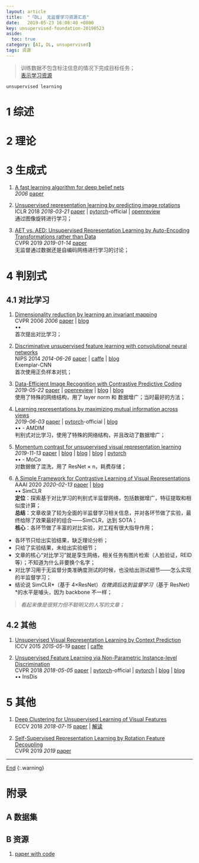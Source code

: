```yaml
---
layout: article
title:  "「DL」 无监督学习资源汇总"
date:   2019-05-23 16:08:40 +0800
key: unsupervised-foundation-20190523
aside:
  toc: true
category: [AI, DL, unsupervised]
tags: 资源
---
```

<span id='head'></span>
>训练数据不包含标注信息的情况下完成目标任务；    
[表示学习资源](/ai/dl/representation/2020/02/20/foundation.html)    

`unsupervised learning`

<!--more-->

# 1 综述

# 2 理论

# 3 生成式
1. [A fast learning algorithm for deep belief nets](https://www.cs.toronto.edu/~hinton/absps/fastnc.pdf)   
*2006* [paper](https://www.cs.toronto.edu/~hinton/absps/fastnc.pdf)   

1. [Unsupervised representation learning by predicting image rotations](http://cn.arxiv.org/abs/1803.07728)    
ICLR 2018 *2018-03-21* [paper](https://arxiv.org/abs/1803.07728) | [pytorch](https://github.com/gidariss/FeatureLearningRotNet)-official | [openreview](https://openreview.net/forum?id=r1tJKuyRZ)     
通过图像旋转进行学习；   

1. [AET vs. AED: Unsupervised Representation Learning by Auto-Encoding Transformations rather than Data](http://cn.arxiv.org/abs/1901.04596)    
CVPR 2019 *2019-01-14* [paper](https://arxiv.org/abs/1901.04596)    
无监督通过数据还是自编码网络进行学习的讨论；   


# 4 判别式
## 4.1 对比学习
1. [Dimensionality reduction by learning an invariant mapping](http://yann.lecun.com/exdb/publis/pdf/hadsell-chopra-lecun-06.pdf)    
CVPR 2006 *2006* [paper](http://yann.lecun.com/exdb/publis/pdf/hadsell-chopra-lecun-06.pdf) | [blog](https://blog.csdn.net/zhaoyin214/article/details/94396243)       
$\bullet \bullet$   
首次提出对比学习；   

1. [Discriminative unsupervised feature learning with convolutional neural networks](http://cn.arxiv.org/abs/1406.6909)    
NIPS 2014 *2014-06-26* [paper](https://arxiv.org/abs/1406.6909v2) | [caffe](https://github.com/yihui-he/Exemplar-CNN) | [blog](https://zhuanlan.zhihu.com/p/34269303)     
Exemplar-CNN    
首次使用正负样本对抗；   

1. [Data-Efficient Image Recognition with Contrastive Predictive Coding](http://cn.arxiv.org/abs/1905.09272)   
*2019-05-22* [paper](https://arxiv.org/abs/1905.09272) | [openreview](https://openreview.net/forum?id=rJerHlrYwH) | [blog](https://blog.csdn.net/u010420283/article/details/94160244) | [blog](https://zhuanlan.zhihu.com/p/75517749)     
使用了特殊的网络结构，用了 layer norm 和 数据增广；当时最好的方法；    

1. [Learning representations by maximizing mutual information across views](http://cn.arxiv.org/abs/1906.00910)     
*2019-06-03* [paper](https://arxiv.org/abs/1906.00910) | [pytorch](https://github.com/Philip-Bachman/amdim-public)-official | [blog](https://www.zhihu.com/question/355779873/answer/896850345)       
$\bullet \bullet$ - AMDIM     
判别式对比学习，使用了特殊的网络结构，并且改动了数据增广；   

1. [Momentum contrast for unsupervised visual representation learning](http://cn.arxiv.org/abs/1911.05722)    
*2019-11-13* [paper](https://arxiv.org/abs/1911.05722) | [blog](https://www.zhihu.com/question/355779873) | [blog](https://blog.csdn.net/Nin7a/article/details/103311103) | [blog](https://lixiuyu.cc/2019/12/25/MoCo/) | [pytorch](https://github.com/HobbitLong/CMC)   
$\bullet \bullet$ - MoCo        
对数据做了混洗，用了 ResNet × n，耗费存储；   
<span id="SimCLR"> </span>
1. [A Simple Framework for Contrastive Learning of Visual Representations](http://cn.arxiv.org/abs/2002.05709)    
AAAI 2020 *2020-02-13* [paper](https://arxiv.org/abs/2002.05709) | [blog](https://m.thepaper.cn/newsDetail_forward_6019161)    
$\bullet \bullet$ SimCLR    
**定位**：探索基于对比学习的判别式半监督网络，包括数据增广，特征提取和相似度计算；    
**总结**：文章收录了较为全面的半监督学习相关信息，并对各环节做了实验，最终给除了效果最好的组合——SimCLR，达到 SOTA；   
**核心**：各环节做了丰富的对比实验，对工程有很大指导作用；  
>
- 各环节只给出实验结果，缺乏理论分析；    
- 只给了实验结果，未给出实验细节；   
- 文章的核心“对比学习”就是孪生网络，相关任务有图片检索（人脸验证，REID 等）；不知道为什么非要换个名字；   
- 对比学习用于无监督分类准确度测试的时候，也没给出测试细节——怎么实现的半监督学习；    
- 结论说 SimCLR*（基于 4×ResNet）*在微调后达到监督学习*（基于 ResNet）*的水平是噱头，因为 backbone 不一样；   
>
>*看起来像是很努力但不聪明又的人写的文章；*    

## 4.2 其他
1. [Unsupervised Visual Representation Learning by Context Prediction](http://cn.arxiv.org/abs/1505.05192)    
ICCV 2015 *2015-05-19* [paper](https://arxiv.org/abs/1505.05192) | [caffe](https://github.com/cdoersch/deepcontext)      

1. [Unsupervised Feature Learning via Non-Parametric Instance-level Discrimination](http://cn.arxiv.org/abs/1805.01978)    
CVPR 2018 *2018-05-05* [paper](https://arxiv.org/abs/1805.01978) | [pytorch](https://github.com/zhirongw/lemniscate.pytorch)-official | [pytorch](https://github.com/HobbitLong/CMC) | [blog](https://zhuanlan.zhihu.com/p/37097100) | [blog](https://zhuanlan.zhihu.com/p/91347205)     
$\bullet \bullet$ InsDis    

# 5 其他
1. [Deep Clustering for Unsupervised Learning of Visual Features](http://cn.arxiv.org/abs/1807.05520)   
ECCV 2018 *2018-07-15* [paper](https://arxiv.org/abs/1807.05520) | [解读](/ai/cv/unsupervised/paper_reading/2019/03/04/Deep-Clustering-for-Unsupervised-Learning-of-Visual-Features.html)    

1. [Self-Supervised Representation Learning by Rotation Feature Decoupling](http://openaccess.thecvf.com/content_CVPR_2019/papers/Feng_Self-Supervised_Representation_Learning_by_Rotation_Feature_Decoupling_CVPR_2019_paper.pdf)    
CVPR 2019 *2019* [paper](http://openaccess.thecvf.com/content_CVPR_2019/papers/Feng_Self-Supervised_Representation_Learning_by_Rotation_Feature_Decoupling_CVPR_2019_paper.pdf)    


-------------------  
[End](#head)
{:.warning}  
# 附录
## A 数据集
## B 资源
1. [paper with code](https://paperswithcode.com/task/unsupervised-representation-learning)    

